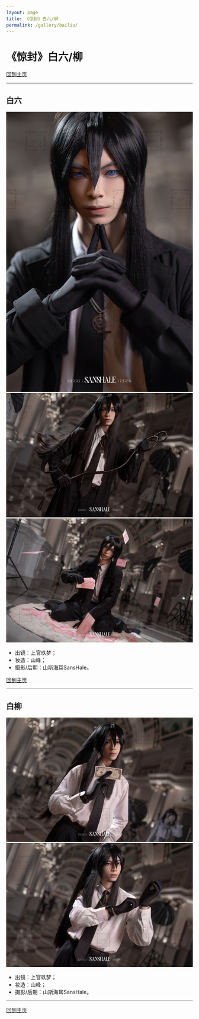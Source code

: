 ```yaml
---
layout: page
title: 《惊封》白六/柳
permalink: /gallery/bailiu/
---
```


# 《惊封》白六/柳

[回到主页](../)

---

## 白六

![白六-001](bailiu/classic/bailiu-001.jpg)
![白六-002](bailiu/classic/bailiu-002.jpg)
![白六-003](bailiu/classic/bailiu-003.jpg)

- 出镜：上官玖梦；
- 妆造：山峰；
- 摄影/后期：山斯海耳SansHale。

[回到主页](../)

---

## 白柳

![白柳-004](bailiu/classic/bailiu-004.jpg)
![白柳-005](bailiu/classic/bailiu-005.jpg)

- 出镜：上官玖梦；
- 妆造：山峰；
- 摄影/后期：山斯海耳SansHale。

---

[回到主页](../)